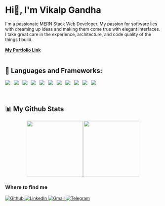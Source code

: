 <h1 align="left">Hi👋, I'm Vikalp Gandha</h1>
I'm a passionate MERN Stack Web Developer. My passion for software lies with dreaming up ideas and making them come true with elegant interfaces. I take great care in the experience, architecture, and code quality of the things I build.

<br/>
<br/>


<a href="https://vikalpg.in/">
    <b>My Portfolio Link</b>
</a>
<br />
<br />

## 🚀 Languages and Frameworks:

<p>
    <img src='https://img.shields.io/badge/React-20232A?style=for-the-badge&logo=react&logoColor=61DAFB' />&nbsp;&nbsp;
    <img src='https://img.shields.io/badge/Redux-593D88?style=for-the-badge&logo=redux&logoColor=white' />&nbsp;&nbsp;
    <img src='https://img.shields.io/badge/Node.js-43853D?style=for-the-badge&logo=node.js&logoColor=white' />&nbsp;&nbsp;
    <img src='https://img.shields.io/badge/Express.js-404D59?style=for-the-badge' />&nbsp;&nbsp;
    <img src='https://img.shields.io/badge/MongoDB-4EA94B?style=for-the-badge&logo=mongodb&logoColor=white' />&nbsp;&nbsp;
    <img src="https://img.shields.io/badge/Angular-DD0031?style=for-the-badge&logo=angular&logoColor=white" />&nbsp;&nbsp;
    <img src="https://img.shields.io/badge/JavaScript-F7DF1E?style=for-the-badge&logo=javascript&logoColor=black" />&nbsp;&nbsp;
    <img src="https://img.shields.io/badge/HTML5%20-%23e34f26.svg?&style=for-the-badge&logo=html5&logoColor=white" />&nbsp;&nbsp;
    <img src="https://img.shields.io/badge/CSS3-1572B6?&style=for-the-badge&logo=css3&logoColor=white" />&nbsp;&nbsp;
    <img src="https://img.shields.io/badge/Python-14354C?style=for-the-badge&logo=python&logoColor=white:" />&nbsp;&nbsp;
    <img src="https://img.shields.io/badge/C-00599C?style=for-the-badge&logo=c&logoColor=white;" />&nbsp;&nbsp;
</p>
<br />

## 📊 My Github Stats

<p align='center'>
<a href="https://github.com/kakkarot9712">
  <img height="180em" src="https://streak-stats.demolab.com/?user=kakkarot9712&theme=algolia&currStreakNum=2FD3EB&fire=pink&sideLabels=F00&date_format=[Y.]n.j"/>
  <img height="180em" src="https://github-readme-stats-eight-theta.vercel.app/api/top-langs/?username=kakkarot9712&layout=compact&langs_count=8&theme=algolia"/>
</a>
<br>
<h3>Where to find me</h3>
<p>
    <a href="https://github.com/kakkarot9712" target="_blank">
        <img alt="Github" src="https://img.shields.io/badge/GitHub-%2312100E.svg?&style=for-the-badge&logo=Github&logoColor=white" />
    </a> 
    <a href="https://www.linkedin.com/in/vikalp-gandha-bb9778256/" target="_blank">
        <img alt="LinkedIn" src="https://img.shields.io/badge/linkedin-%230077B5.svg?&style=for-the-badge&logo=linkedin&logoColor=white" />
    </a> 
    <a href="mailto:vikalpgandha9712@gmail.com" target="_blank">
        <img alt="Gmail" src="https://img.shields.io/badge/Gmail-D14836?style=for-the-badge&logo=gmail&logoColor=white" />
    </a>
    <a href='https://t.me/Kakkarto9712'>
        <img alt="Telegram" src="https://img.shields.io/badge/Telegram-2CA5E0?style=for-the-badge&logo=telegram&logoColor=white" />
    </a>
</p>
</p>
